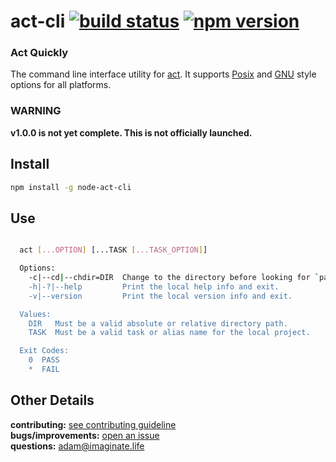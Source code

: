 # act-cli [![build status](https://travis-ci.org/imaginate/act-cli.svg?branch=master)](https://travis-ci.org/imaginate/act-cli) [![npm version](https://img.shields.io/badge/npm-1.0.0-red.svg?style=flat)](https://www.npmjs.com/package/node-act-cli)
### Act Quickly
The command line interface utility for [act](https://github.com/imaginate/act). It supports [Posix](http://pubs.opengroup.org/onlinepubs/9699919799/basedefs/V1_chap12.html#tag_12_02) and [GNU](https://www.gnu.org/prep/standards/html_node/Command_002dLine-Interfaces.html) style options for all platforms.

### WARNING
**v1.0.0 is not yet complete. This is not officially launched.**

## Install
```bash
npm install -g node-act-cli
```

## Use
```bash

  act [...OPTION] [...TASK [...TASK_OPTION]]

  Options:
    -c|--cd|--chdir=DIR  Change to the directory before looking for `package.json'.
    -h|-?|--help         Print the local help info and exit.
    -v|--version         Print the local version info and exit.

  Values:
    DIR   Must be a valid absolute or relative directory path.
    TASK  Must be a valid task or alias name for the local project.

  Exit Codes:
    0  PASS
    *  FAIL

```

## Other Details
**contributing:** [see contributing guideline](https://github.com/imaginate/act-cli/blob/master/CONTRIBUTING.md)<br>
**bugs/improvements:** [open an issue](https://github.com/imaginate/act-cli/issues)<br>
**questions:** <adam@imaginate.life>

